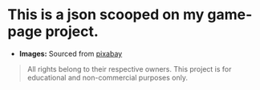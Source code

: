 # This is a json scooped on my game-page project.

- **Images:** Sourced from [pixabay](https://pixabay.com/es/)

> All rights belong to their respective owners. This project is for educational and non-commercial purposes only.
